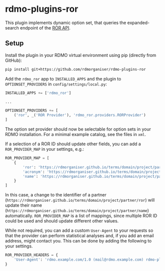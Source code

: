 rdmo-plugins-ror
================

This plugin implements dynamic option set, that queries the expanded-search endpoint of the [ROR API](https://ror.readme.io/docs/rest-api).


Setup
-----

Install the plugin in your RDMO virtual environment using pip (directly from GitHub):

```bash
pip install git+https://github.com/rdmorganiser/rdmo-plugins-ror
```

Add the `rdmo_ror` app to `INSTALLED_APPS` and the plugin to `OPTIONSET_PROVIDERS` in `config/settings/local.py`:

```python
INSTALLED_APPS += ['rdmo_ror']

...

OPTIONSET_PROVIDERS += [
    ('ror', _('ROR Provider'), 'rdmo_ror.providers.RORProvider')
]
```

The option set provider should now be selectable for option sets in your RDMO installation. For a minimal example catalog, see the files in `xml`.

If a selection of a ROR ID should update other fields, you can add a `ROR_PROVIDER_MAP` in your settings, e.g.:

```python
ROR_PROVIDER_MAP = [
    {
        'ror': 'https://rdmorganiser.github.io/terms/domain/project/partner/ror',
        'acronym': 'https://rdmorganiser.github.io/terms/domain/project/partner/id',
        'name': 'https://rdmorganiser.github.io/terms/domain/project/partner/name',
    }
]
```

In this case, a change to the identifier of a partner (`https://rdmorganiser.github.io/terms/domain/project/partner/ror`) will update their name (`https://rdmorganiser.github.io/terms/domain/project/partner/name`) automatically. `ROR_PROVIDER_MAP` is a list of mappings, since multiple ROR ID could be used and should update different other values.

While not required, you can add a custom `User-Agent` to your requests so that the provider can perform statistical analyses and, if you add an email address, might contact you. This can be done by adding the following to your settings.

```python
ROR_PROVIDER_HEADERS = {
    'User-Agent': 'rdmo.example.com/1.0 (mail@rdmo.example.com) rdmo-plugins-ror/1.0'
}
```
